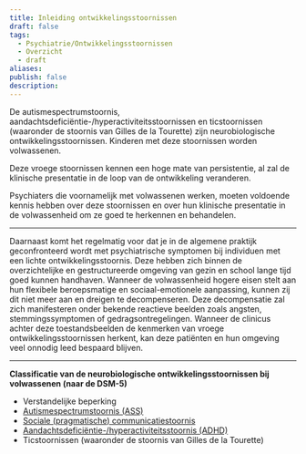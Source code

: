 ```yaml
---
title: Inleiding ontwikkelingsstoornissen
draft: false
tags:
  - Psychiatrie/Ontwikkelingsstoornissen
  - Overzicht
  - draft
aliases: 
publish: false
description:
---
```


De autismespectrumstoornis, aandachtsdeficiëntie-/hyperactiviteitsstoornissen en ticstoornissen (waaronder de stoornis van Gilles de la Tourette) zijn neurobiologische ontwikkelingsstoornissen. Kinderen met deze stoornissen worden volwassenen. 

Deze vroege stoornissen kennen een hoge mate van persistentie, al zal de klinische presentatie in de loop van de ontwikkeling veranderen. 

Psychiaters die voornamelijk met volwassenen werken, moeten voldoende kennis hebben over deze stoornissen en over hun klinische presentatie in de volwassenheid om ze goed te herkennen en behandelen.

---

Daarnaast komt het regelmatig voor dat je in de algemene praktijk geconfronteerd wordt met psychiatrische symptomen bij individuen met een lichte ontwikkelingsstoornis. Deze hebben zich binnen de overzichtelijke en gestructureerde omgeving van gezin en school lange tijd goed kunnen handhaven. Wanneer de volwassenheid hogere eisen stelt aan hun flexibele beroepsmatige en sociaal-emotionele aanpassing, kunnen zij dit niet meer aan en dreigen te decompenseren. Deze decompensatie zal zich manifesteren onder bekende reactieve beelden zoals angsten, stemmingssymptomen of gedragsontregelingen. Wanneer de clinicus achter deze toestandsbeelden de kenmerken van vroege ontwikkelingsstoornissen herkent, kan deze patiënten en hun omgeving veel onnodig leed bespaard blijven.

---

**Classificatie van de neurobiologische ontwikkelingsstoornissen bij volwassenen (naar de DSM-5)**

- Verstandelijke beperking
- [Autismespectrumstoornis (ASS)](https://www.notion.so/Autismespectrumstoornis-7e443d680c9c4afbb7509d632f9ad251?pvs=21)
- [Sociale (pragmatische) communicatiestoornis](https://www.notion.so/Autismespectrumstoornis-7e443d680c9c4afbb7509d632f9ad251?pvs=21)
- [Aandachtsdeficiëntie-/hyperactiviteitsstoornis (ADHD)](https://www.notion.so/ADHD-6091bb0a661742eb9198245d58009b89?pvs=21)
- Ticstoornissen (waaronder de stoornis van Gilles de la Tourette)